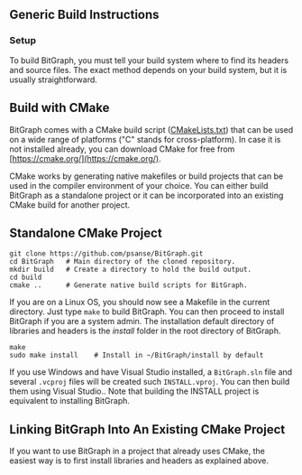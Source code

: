 ## Generic Build Instructions

### Setup

To build BitGraph, you must tell your build system where to find its headers and source files. The exact method depends on your build system, but it is usually straightforward.

## Build with CMake

BitGraph comes with a CMake build script ([CMakeLists.txt](https://github.com/psanse/BitGraph/blob/master/src/CMakeLists.txt)) that can be used on a wide range of platforms ("C" stands for cross-platform). In case it is not installed already, you can download CMake for free from [https://cmake.org/](https://cmake.org/).

CMake works by generating native makefiles or build projects that can be used in the compiler environment of your choice. You can either build BitGraph as a standalone project or it can be incorporated into an existing CMake build for another project.

## Standalone CMake Project

```plaintext
git clone https://github.com/psanse/BitGraph.git 
cd BitGraph   # Main directory of the cloned repository.
mkdir build   # Create a directory to hold the build output.
cd build
cmake ..      # Generate native build scripts for BitGraph.

```

If you are on a Linux OS, you should now see a Makefile in the current directory. Just type `make` to build BitGraph. You can then proceed to install BitGraph if you are a system admin. The installation default directory of libraries and headers is the _install_ folder in the root directory of BitGraph.

```plaintext
make
sudo make install    # Install in ~/BitGraph/install by default

```

If you use Windows and have Visual Studio installed, a `BitGraph.sln` file and several `.vcproj` files will be created such `INSTALL.vproj`. You can then build them using Visual Studio.. Note that building the INSTALL project is equivalent to installing BitGraph.

## Linking BitGraph Into An Existing CMake Project

If you want to use BitGraph in a project that already uses CMake, the easiest way is to first install libraries and headers as explained above.